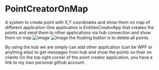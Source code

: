 # PointCreatorOnMap
A system to create point with X,Y coordinates and show them on map of different application
One application is EntitiesCreatorApp that creates the points and send them to other applications via hub connection and show them on map
![image](https://user-images.githubusercontent.com/35465069/204540704-e3d0452d-db94-43dd-a876-a434b861ab99.png)
![image](https://user-images.githubusercontent.com/35465069/204541211-82d9373a-a6ff-44ec-bc84-c55c50e4d11e.png)
the floating button is to delete all points


By using the hub we are simply can add other application (can be WPF or anything else) to get messages from hub and show the points on their on clients
On the top right corner of the point creator application, you have a link to my own personal github account.
